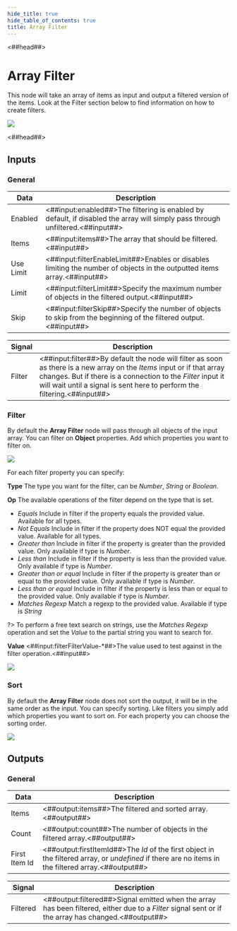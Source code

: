 ```yaml
---
hide_title: true
hide_table_of_contents: true
title: Array Filter
---
```


<##head##>

# Array Filter

This node will take an array of items as input and output a filtered version of the items. Look at the Filter section below to find information on how to create filters.

<div className="ndl-image-with-background l">

![](nodes/data/array/array-filter/array-filter.png)

</div>

<##head##>

## Inputs

### General

| Data                                        | Description                                                                                                                   |
| ------------------------------------------- | ----------------------------------------------------------------------------------------------------------------------------- |
| <span className="ndl-data">Enabled</span>   | <##input:enabled##>The filtering is enabled by default, if disabled the array will simply pass through unfiltered.<##input##> |
| <span className="ndl-data">Items</span>     | <##input:items##>The array that should be filtered.<##input##>                                                                |
| <span className="ndl-data">Use Limit</span> | <##input:filterEnableLimit##>Enables or disables limiting the number of objects in the outputted items array.<##input##>      |
| <span className="ndl-data">Limit</span>     | <##input:filterLimit##>Specify the maximum number of objects in the filtered output.<##input##>                               |
| <span className="ndl-data">Skip</span>      | <##input:filterSkip##>Specify the number of objects to skip from the beginning of the filtered output.<##input##>             |

| Signal                                     | Description                                                                                                                                                                                                                                                       |
| ------------------------------------------ | ----------------------------------------------------------------------------------------------------------------------------------------------------------------------------------------------------------------------------------------------------------------- |
| <span className="ndl-signal">Filter</span> | <##input:filter##>By default the node will filter as soon as there is a new array on the _Items_ input or if that array changes. But if there is a connection to the _Filter_ input it will wait until a signal is sent here to perform the filtering.<##input##> |

### Filter

By default the **Array Filter** node will pass through all objects of the input array. You can filter on **Object** properties. Add which properties you want to filter on.

<div className="ndl-image-with-background">

![](nodes/data/array/array-filter/collection-filter.png)

</div>

For each filter property you can specify:

**Type**
The type you want for the filter, can be _Number_, _String_ or _Boolean_.

**Op**
The available operations of the filter depend on the type that is set.

-   _Equals_ Include in filter if the property equals the provided value. Available for all types.
-   _Not Equals_ Include in filter if the property does NOT equal the provided value. Available for all types.
-   _Greater than_ Include in filter if the property is greater than the provided value. Only available if type is _Number_.
-   _Less than_ Include in filter if the property is less than the provided value. Only available if type is _Number_.
-   _Greater than or equal_ Include in filter if the property is greater than or equal to the provided value. Only available if type is _Number_.
-   _Less than or equal_ Include in filter if the property is less than or equal to the provided value. Only available if type is _Number_.
-   _Matches Regexp_ Match a regexp to the provided value. Available if type is _String_

?> To perform a free text search on strings, use the _Matches Regexp_ operation and set the _Value_ to the partial string you want to search for.

**Value**
<##input:filterFilterValue-\*##>The value used to test against in the filter operation.<##input##>

<div className="ndl-image-with-background">

![](nodes/data/array/array-filter/collection-filter-2.png)

</div>

### Sort

By default the **Array Filter** node does not sort the output, it will be in the same order as the input. You can specify sorting. Like filters you simply add which properties you want to sort on.
For each property you can choose the sorting order.

<div className="ndl-image-with-background">

![](nodes/data/array/array-filter/collection-sort.png)

</div>

## Outputs

### General

| Data                                            | Description                                                                                                                                         |
| ----------------------------------------------- | --------------------------------------------------------------------------------------------------------------------------------------------------- |
| <span className="ndl-data">Items</span>         | <##output:items##>The filtered and sorted array.<##output##>                                                                                        |
| <span className="ndl-data">Count</span>         | <##output:count##>The number of objects in the filtered array.<##output##>                                                                          |
| <span className="ndl-data">First Item Id</span> | <##output:firstItemId##>The _Id_ of the first object in the filtered array, or _undefined_ if there are no items in the filtered array.<##output##> |

| Signal                                       | Description                                                                                                                                         |
| -------------------------------------------- | --------------------------------------------------------------------------------------------------------------------------------------------------- |
| <span className="ndl-signal">Filtered</span> | <##output:filtered##>Signal emitted when the array has been filtered, either due to a _Filter_ signal sent or if the array has changed.<##output##> |
